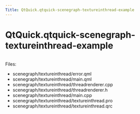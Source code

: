 ```yaml
---
Title: QtQuick.qtquick-scenegraph-textureinthread-example
---
```


# QtQuick.qtquick-scenegraph-textureinthread-example

<span class="subtitle"></span>
<!-- $$$scenegraph/textureinthread-description -->
<p class="centerAlign"><img src="https://developer.ubuntu.com/static/devportal_uploaded/03b3001f-30bb-483b-9c97-f76b92440656-../qtquick-scenegraph-textureinthread-example/images/textureinthread-example.jpg" alt="" /></p><p>Files:</p>
<ul>
<li>scenegraph/textureinthread/error.qml</li>
<li>scenegraph/textureinthread/main.qml</li>
<li>scenegraph/textureinthread/threadrenderer.cpp</li>
<li>scenegraph/textureinthread/threadrenderer.h</li>
<li>scenegraph/textureinthread/main.cpp</li>
<li>scenegraph/textureinthread/textureinthread.pro</li>
<li>scenegraph/textureinthread/textureinthread.qrc</li>
</ul>
<!-- @@@scenegraph/textureinthread -->
